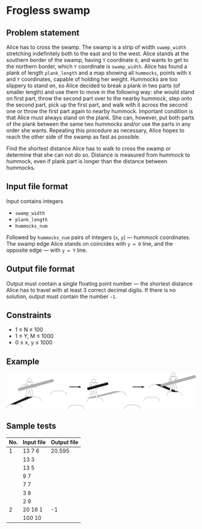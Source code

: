 # Frogless swamp

## Problem statement

Alice has to cross the swamp. The swamp is a strip of width  `swamp_width` stretching indefinitely both to the east and to the west. Alice stands at the southern border of the swamp, having `Y` coordinate `0`, and wants to get to the northern border, which `Y` coordinate is `swamp_width`. Alice has found a plank of length `plank_length` and a map showing all `hummocks`, points with `X` and `Y` coordinates, capable of holding her weight. Hummocks are too slippery to stand on, so Alice decided to break a plank in two parts (of smaller length) and use them to move in the following way: she would stand on first part, throw the second part over to the nearby hummock, step onto the second part, pick up the first part, and walk with it across the second one or throw the first part again to nearby hummock. Important condition is that Alice must always stand on the plank. She can, however, put both parts of the plank between the same two hummocks and/or use the parts in any order she wants. Repeating this procedure as necessary, Alice hopes to reach the other side of the swamp as fast as possible.

Find the shortest distance Alice has to walk to cross the swamp or determine that she can not do so. Distance is measured from hummock to hummock, even if plank part is longer than the distance between hummocks.

## Input file format

Input contains integers 
- `swamp_width`
- `plank_length`
- `hummocks_num`

Followed by `hummocks_num` pairs of integers (`x`, `y`) — hummock coordinates.
The swamp edge Alice stands on coincides with `y = 0` line, and the opposite edge — with `y = Y` line.

## Output file format

Output must contain a single floating point number — the shortest distance Alice has to travel with at least 3 correct decimal digits.
If there is no solution, output must contain the number `−1`.

## Constraints
- 1 ≤ N ≤ 100
- 1 ≤ Y, M ≤ 1000
- 0 ≤ x, y ≤ 1000

## Example

![pictures/example](pictures/example.jpg "Example")

## Sample tests

| No. | Input file | Output file |
| --- | ---------- | ----------- |
| 1   | 13 7 6     | 20.595      |
|     | 13 3       |             |
|     | 13 5       |             |
|     | 9 7        |             |
|     | 7 7        |             |
|     | 3 8        |             |
|     | 2 9        |             |
| 2   | 20 16 1    | -1          |
|     | 100 10     |             |